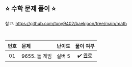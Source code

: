 ## ⭐️ 수학 문제 풀이 ⭐️ 

참고. https://github.com/tony9402/baekjoon/tree/main/math

<br>

<!-- 💭 [진행 중]  ✔️ [완료] -->

| **번호** | **문제** | **난이도** | **풀이 여부** |
|:--------:|:--------|:----------:|:-----------:|
| 01 | 9655. 돌 게임 | 실버 5 | ✔️ [완료](https://github.com/yuuforest/Baekjoon/blob/main/python/%EC%88%98%ED%95%99/Prob9655.py) |


